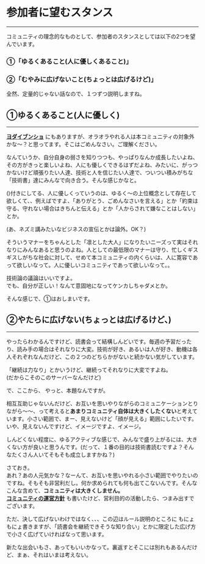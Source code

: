 # 参加者に望むスタンス
***
コミュニティの理念的なものとして、参加者のスタンスとしては以下の2つを望んでいます。  

### **①「ゆるくあること(人に優しくあること)」**  
### **②「むやみに広げないこと(ちょっとは広げるけど)」**  
  
  全然、定量的じゃない話なので、１つずつ説明しますね。 

## **①ゆるくあること(人に優しく)**
***
  **[ヨダイブンショ](https://github.com/kumegoon/dokusyokai/blob/master/%E3%83%A8%E3%83%80%E3%82%A4%E3%83%96%E3%83%B3%E3%82%B7%E3%83%A7.md)**  にもありますが、オラオラやれる人は本コミュニティの対象外かな〜？と思ってます。そこはごめんなさい。ご理解ください。

  なんていうか、自分自身の弱さを知りつつも、やっぱりなんか成長したいよね、その方がきっと楽しいよね、人にも優しくできるはずだよね、みたいに、がっつかないけど頑張りたい人達、技術と人を信じたい人達で、ついつい積みがちな「技術書」達にみんなで向き合う。そんな感じかなと。

  ()付きにしてる、人に優しくっていうのは、ゆるく〜の上位概念として存在して欲しくて、、例えばですよ、「ありがとう、ごめんなさいを言える」とか「約束は守る、守れない場合はきちんと伝える」とか「人からされて嫌なことはしない」とか。
  
  (あ、ネズミ講みたいなビジネスの宣伝とかは論外。OK？)
  
  そういうマナーをちゃんとした「凛とした大人」になりたいニーズって実はそれなりにみんなあると思うのよね。人としての最低限のマナーは守り、忙しくギスギスしがちな社会に対して、せめて本コミュニティの内くらいは、人に寛容であって欲しいなって。人に優しいコミュニティであって欲しいなって。。
  
  技術論の議論はいいですよ。  
  でも、自分が正しい！なんて意固地になってケンカしちゃダメとか。
  
  そんな感じで、①はおしまいです。

## **②やたらに広げない(ちょっとは広げるけど、)**
***
  やったらわかるんですけど、読書会って結構しんどいです。毎週の予習だったり、読み手の場合はそれなりに大変。技術が好き、あるいは人が好き、動機は各人それぞれなんだけど、この２つのどちらかがないと続かない気がしています。  
  
  「継続は力なり」とかいうけど、継続ってそれなりに大変ですよね。  
   (だからこそのこのサーバーなんだけど)
  
  で、ここから、 やっと、本題なんですが。  
  
  相互互助じゃないんだけど、お互いを思いやりながらのコミュニケーションとりながら〜〜、って考えると**あまりコミュニティ自体は大きくしたくない**と考えています。小さい範囲で、まー、見えないけど「顔が見える」範囲にしたいです。いや、見えないんですけど、イメージですよ、イメージ。
  
  しんどくない程度に、ゆるアクティブな感じで、みんなで盛り上がるには、大きくない方が良いと思うんです。(だって、１番の目的は技術書読むですよ？そんなたくさん人いてそもそも成立しますかね？)
  
  さておき。  
  あれ？あの人元気かな？なーんて、お互いを思いやれる小さい範囲でやりたいのですね。そもそも非営利だし。何か求められても何も出てこないんです。そんなこんな含めて、**コミュニティは大きくしません。**  
  **[コミュニティの運営方針](https://github.com/kumegoon/dokusyokai/blob/master/%E3%82%B3%E3%83%9F%E3%83%A5%E3%83%8B%E3%83%86%E3%82%A3%E3%81%AB%E3%81%A4%E3%81%84%E3%81%A6.md)**  も書いたけど、営利目的の活動したら、つまみ出すでございます。
  
  ただ、決して広げないわけではなく、、、この辺はルール説明のところに もにょもにょ書きますが、「読書会を継続できそうな知り合い」とかに限定した広げ方で小さく広げていければなって思います。
  
  新たな出会いもさ、あってもいいかなって。裏返すとそこには別れもあるんだけど、まぁ、それはいまは考えない。